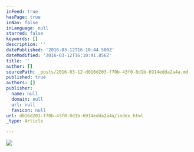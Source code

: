 ```yaml
---
inFeed: true
hasPage: true
inNav: false
inLanguage: null
starred: false
keywords: []
description: ''
datePublished: '2016-03-12T16:10:44.500Z'
dateModified: '2016-03-12T16:10:41.856Z'
title: ''
author: []
sourcePath: _posts/2016-03-12-d016d203-f70b-43f0-8d1b-6914edda2a4a.md
published: true
authors: []
publisher:
  name: null
  domain: null
  url: null
  favicon: null
url: d016d203-f70b-43f0-8d1b-6914edda2a4a/index.html
_type: Article

---
```

![](https://the-grid-user-content.s3-us-west-2.amazonaws.com/b4a08f85-604a-4c75-8b1b-31db192d4048.png)